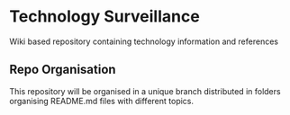 # Technology Surveillance

Wiki based repository containing technology information and references

## Repo Organisation

This repository will be organised in a unique branch distributed in folders organising README.md files with different topics.

